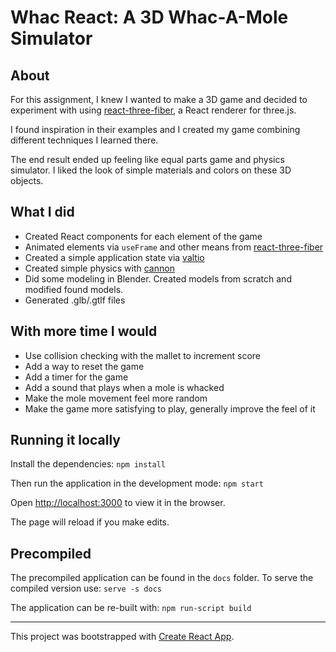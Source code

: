 # Whac React: A 3D Whac-A-Mole Simulator

## About
For this assignment, I knew I wanted to make a 3D game and decided to experiment with using [react-three-fiber](https://docs.pmnd.rs/react-three-fiber/getting-started/introduction), a React renderer for three.js.

I found inspiration in their examples and I created my game combining different techniques I learned there.

The end result ended up feeling like equal parts game and physics simulator. I liked the look of simple materials and colors on these 3D objects.

## What I did
* Created React components for each element of the game
* Animated elements via `useFrame` and other means from [react-three-fiber](https://docs.pmnd.rs/react-three-fiber/getting-started/introduction)
* Created a simple application state via [valtio](https://github.com/pmndrs/valtio)
* Created simple physics with [cannon](https://github.com/pmndrs/use-cannon)
* Did some modeling in Blender. Created models from scratch and modified found models.
* Generated .glb/.gtlf files

## With more time I would
* Use collision checking with the mallet to increment score
* Add a way to reset the game
* Add a timer for the game
* Add a sound that plays when a mole is whacked
* Make the mole movement feel more random
* Make the game more satisfying to play, generally improve the feel of it

## Running it locally
Install the dependencies: `npm install`

Then run the application in the development mode: `npm start`

Open [http://localhost:3000](http://localhost:3000) to view it in the browser.

The page will reload if you make edits.

## Precompiled
The precompiled application can be found in the `docs` folder. To serve the compiled version use: `serve -s docs`

The application can be re-built with: `npm run-script build`

***

This project was bootstrapped with [Create React App](https://github.com/facebook/create-react-app).
